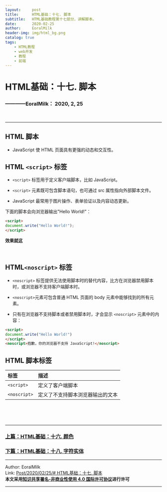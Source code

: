 ```yaml
---
layout:     post                    
title:      HTML基础：十七. 脚本     
subtitle:   HTML基础教程第十七部分，讲解脚本。
date:       2020-02-25           
author:     EoralMilk             
header-img: img/html_bg.png    
catalog: true                    
tags:        
    - HTML教程
    - web开发
    - 教程
    - 前端
---
```



# HTML基础：十七. 脚本
### ————EoralMilk： 2020, 2, 25
<br/>  

---
## HTML 脚本

- JavaScript 使 HTML 页面具有更强的动态和交互性。

## HTML `<script>` 标签

- `<script>` 标签用于定义客户端脚本，比如 JavaScript。

- `<script>` 元素既可包含脚本语句，也可通过 src 属性指向外部脚本文件。

- JavaScript 最常用于图片操作、表单验证以及内容动态更新。

下面的脚本会向浏览器输出"Hello World!"：

```html
<script>
document.write("Hello World!");
</script>
```
**效果就这**

<script>
document.write("Hello World!");
</script>

<br/>


## HTML`<noscript>` 标签

- `<noscript>` 标签提供无法使用脚本时的替代内容，比方在浏览器禁用脚本时，或浏览器不支持客户端脚本时。

- `<noscript>`元素可包含普通 HTML 页面的 body 元素中能够找到的所有元素。

- 只有在浏览器不支持脚本或者禁用脚本时，才会显示 `<noscript>` 元素中的内容：

```html
<script>
document.write("Hello World!")
</script>
<noscript>抱歉，你的浏览器不支持 JavaScript!</noscript>
```

## HTML 脚本标签

标签	|描述
:---|:---
`<script>`|定义了客户端脚本
`<noscript>`|定义了不支持脚本浏览器输出的文本


<br/>  
<br/>
<br/>

---  
### [上篇：HTML基础：十六. 颜色](https://eoralmilk.github.io/2020/02/25/HTML%E5%9F%BA%E7%A1%80-%E5%8D%81%E5%85%AD/)
### [下篇：HTML基础：十八. 字符实体](https://eoralmilk.github.io/2020/02/25/HTML%E5%9F%BA%E7%A1%80-%E5%8D%81%E5%85%AB/)


---  

Author: EoralMilk  
Link: [Post/2020/02/25/# HTML基础：十七. 脚本](https://eoralmilk.github.io/2020/02/25/HTML%E5%9F%BA%E7%A1%80-%E5%8D%81%E4%B8%83/)   
**本文采用[知识共享署名-非商业性使用 4.0 国际许可协议](https://creativecommons.org/licenses/by-nc-sa/4.0/)进行许可**  

---